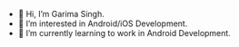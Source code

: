 - 👋 Hi, I’m Garima Singh.
- 👀 I’m interested in Android/iOS Development.
- 🌱 I’m currently learning to work in Android Development.


<!---
aurora028/aurora028 is a ✨ special ✨ repository because its `README.md` (this file) appears on your GitHub profile.
You can click the Preview link to take a look at your changes.
--->
